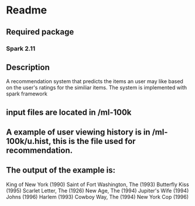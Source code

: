 # Readme

## Required package

### Spark 2.11

## Description
A recommendation system that predicts the items an user may like based on the user's ratings for the similiar items. The system is implemented with spark framework

## input files are located in /ml-100k

## A example of user viewing history is in /ml-100k/u.hist, this is the file used for recommendation.

## The output of the example is:
King of New York (1990)
Saint of Fort Washington, The (1993)
Butterfly Kiss (1995)
Scarlet Letter, The (1926)
New Age, The (1994)
Jupiter's Wife (1994)
Johns (1996)
Harlem (1993)
Cowboy Way, The (1994)
New York Cop (1996)

 